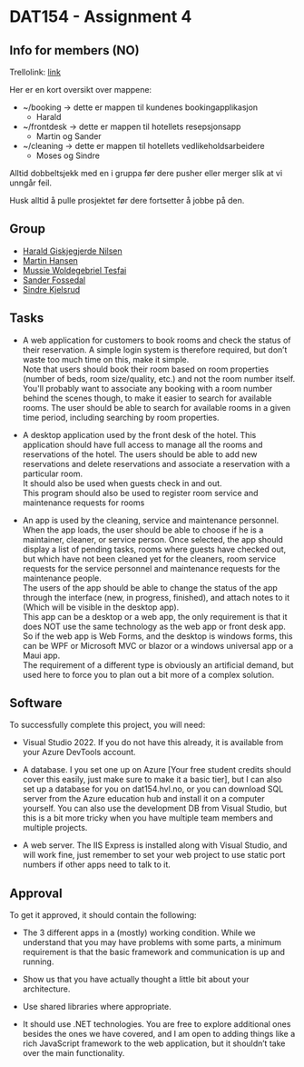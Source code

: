 # DAT154 - Assignment 4

## Info for members (NO)

Trellolink: [link](https://trello.com/invite/b/R0zWn6E6/ATTI32cdea285dce02d3af4900e89c843d86B9910112/assignment4)

Her er en kort oversikt over mappene:

- ~/booking -> dette er mappen  til kundenes bookingapplikasjon
	- Harald
- ~/frontdesk -> dette er mappen til hotellets resepsjonsapp
	- Martin og Sander
- ~/cleaning -> dette er mappen til hotellets vedlikeholdsarbeidere
	- Moses og Sindre

Alltid dobbeltsjekk med en i gruppa før dere pusher eller merger slik at vi unngår feil.

Husk alltid å pulle prosjektet før dere fortsetter å jobbe på den.

## Group

- [Harald Giskjegjerde Nilsen](https://github.com/haraldnilsen)
- [Martin Hansen](https://github.com/h600848)
- [Mussie Woldegebriel Tesfai](https://github.com/h147023)
- [Sander Fossedal](https://github.com/h600873)
- [Sindre Kjelsrud](https://github.com/SindreKjelsrud)

## Tasks

- A web application for customers to book rooms and check the status of their reservation. A simple login system is therefore required, but don’t waste too much time on this, make it simple.  
  Note that users should book their room based on room properties (number of beds, room size/quality, etc.) and not the room number itself.  
  You'll probably want to associate any booking with a room number behind the scenes though, to make it easier to search for available rooms. The user should be able to search for available rooms in a given time period, including searching
  by room properties.

- A desktop application used by the front desk of the hotel. This application should have full access to manage all the rooms and reservations of the hotel. The users should be able to add new reservations and delete reservations and associate a reservation with a particular room.  
  It should also be used when guests check in and out.  
  This program should also be used to register room service and maintenance requests for rooms

- An app is used by the cleaning, service and maintenance personnel. When the app loads, the user should be able to choose if he is a maintainer, cleaner, or service person. Once selected, the app should display a list of pending tasks, rooms where guests have checked out, but which have not been cleaned yet for the cleaners, room service requests for the service personnel and maintenance requests for the maintenance people.  
  The users of the app should be able to change the status of the app through the interface (new, in progress, finished), and attach notes to it (Which will be visible in the desktop app).  
  This app can be a desktop or a web app, the only requirement is that it does NOT use the same technology as the web app or front desk app. So if the web app is Web Forms, and the desktop is windows forms, this can be WPF or Microsoft MVC or blazor or a windows universal app or a Maui app.  
  The requirement of a different type is obviously an artificial demand, but used here to force you to plan out a bit more of a complex solution.

## Software

To successfully complete this project, you will need:

- Visual Studio 2022. If you do not have this already, it is available from your Azure DevTools account.

- A database. I you set one up on Azure [Your free student credits should cover this easily, just make sure to make it a basic tier], but I can also set up a database for you on dat154.hvl.no, or you can download SQL server from the Azure education hub and install it on a computer yourself. You can also use the development DB from Visual Studio, but this is a bit more tricky when you have multiple team members and multiple projects.

- A web server. The IIS Express is installed along with Visual Studio, and will work fine, just remember to set your web project to use static port numbers if other apps need to talk to it.

## Approval

To get it approved, it should contain the following:

- The 3 different apps in a (mostly) working condition. While we understand that you may have problems with some parts, a minimum requirement is that the basic framework and communication is up and running.

- Show us that you have actually thought a little bit about your architecture.

- Use shared libraries where appropriate.

- It should use .NET technologies. You are free to explore additional ones besides the ones we have covered, and I am open to adding things like a rich JavaScript framework to the web application, but it shouldn’t take over the main functionality.
